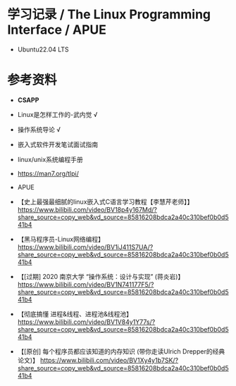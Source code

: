 <!--
 * @Author: yao fanghao
 * @Date: 2023-04-19 20:40:34
 * @LastEditTime: 2023-04-19 21:22:43
 * @LastEditors: yao fanghao
-->

# 学习记录 / The Linux Programming Interface / APUE

* Ubuntu22.04 LTS

# 参考资料

* **CSAPP**
* Linux是怎样工作的-武内觉 √
* 操作系统导论 √
* 嵌入式软件开发笔试面试指南
* linux/unix系统编程手册
* <https://man7.org/tlpi/>
* APUE  
  
* 【史上最强最细腻的linux嵌入式C语言学习教程【李慧芹老师】】 <https://www.bilibili.com/video/BV18p4y167Md/?share_source=copy_web&vd_source=85816208bdca2a40c310bef0b0d541b4>
* 【黑马程序员-Linux网络编程】 <https://www.bilibili.com/video/BV1iJ411S7UA/?share_source=copy_web&vd_source=85816208bdca2a40c310bef0b0d541b4>
* 【[过期] 2020 南京大学 “操作系统：设计与实现” (蒋炎岩)】 <https://www.bilibili.com/video/BV1N741177F5/?share_source=copy_web&vd_source=85816208bdca2a40c310bef0b0d541b4>
* 【彻底搞懂 进程&线程、进程池&线程池】 <https://www.bilibili.com/video/BV1V84y1Y77s/?share_source=copy_web&vd_source=85816208bdca2a40c310bef0b0d541b4>
* 【[原创] 每个程序员都应该知道的内存知识 (带你走读Ulrich Drepper的经典论文)】 <https://www.bilibili.com/video/BV1Xy4y1b7SK/?share_source=copy_web&vd_source=85816208bdca2a40c310bef0b0d541b4>
